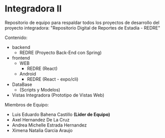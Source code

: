 # Integradora II

Repositorio de equipo para respaldar todos los proyectos de desarrollo del proyecto integradora:
"Repositorio Digital de Reportes de Estadía - REDRE"

Contenido:
- backend
  - REDRE (Proyecto Back-End con Spring)
- frontend
  - WEB
    - REDRE (React)
  - Android
    - REDRE (React - expo/cli)
- DataBase
  - (Scripts y Modelos)
- Vistas Integradora (Prototipo de Vistas Web)

Miembros de Equipo:
- Luis Eduardo Bahena Castillo **(Lider de Equipo)**
- Axel Hernandez De La Cruz
- Andrea Michelle Estrada Hernandez
- Ximena Natalia Garcia Araujo
